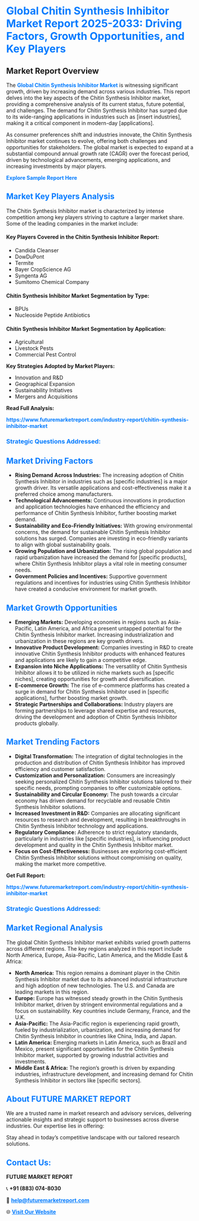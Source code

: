 <h1 style="color: #007BFF;">Global Chitin Synthesis Inhibitor Market Report 2025-2033: Driving Factors, Growth Opportunities, and Key Players</h1>

<section id="overview">
<h2>Market Report Overview</h2>
<p>The <a href="https://www.futuremarketreport.com/industry-report/chitin-synthesis-inhibitor-market" style="color: #007BFF; text-decoration: none;"><strong>Global Chitin Synthesis Inhibitor Market</strong></a> is witnessing significant growth, driven by increasing demand across various industries. This report delves into the key aspects of the Chitin Synthesis Inhibitor market, providing a comprehensive analysis of its current status, future potential, and challenges. The demand for Chitin Synthesis Inhibitor has surged due to its wide-ranging applications in industries such as [insert industries], making it a critical component in modern-day [applications].</p>
<p>As consumer preferences shift and industries innovate, the Chitin Synthesis Inhibitor market continues to evolve, offering both challenges and opportunities for stakeholders. The global market is expected to expand at a substantial compound annual growth rate (CAGR) over the forecast period, driven by technological advancements, emerging applications, and increasing investments by major players.</p>
</section>

<section id="overview">
<p><a href="https://www.futuremarketreport.com/request-sample/reportId=114527" style="color: #007BFF; text-decoration: none;"><strong>Explore Sample Report Here</strong></a></p>
</section>

<section id="key-players">
<h2 style="color: #007BFF;">Market Key Players Analysis</h2>
<p>The Chitin Synthesis Inhibitor market is characterized by intense competition among key players striving to capture a larger market share. Some of the leading companies in the market include:</p>
<h4>Key Players Covered in the Chitin Synthesis Inhibitor Report:</h4>
<ul><li>Candida Cleanser</li><li>DowDuPont</li><li>Termite</li><li>Bayer CropScience AG</li><li>Syngenta AG</li><li>Sumitomo Chemical Company</li></ul>
<h4>Chitin Synthesis Inhibitor Market Segmentation by Type:</h4>
<ul><li>BPUs</li><li>Nucleoside Peptide Antibiotics</li></ul>

<h4>Chitin Synthesis Inhibitor Market Segmentation by Application:</h4>
<ul><li>Agricultural</li><li>Livestock Pests</li><li>Commercial Pest Control</li></ul>
<p><strong>Key Strategies Adopted by Market Players:</strong></p>
<ul>
<li>Innovation and R&D</li>
<li>Geographical Expansion</li>
<li>Sustainability Initiatives</li>
<li>Mergers and Acquisitions</li>
</ul>
</section>

<section>
<p><strong>Read Full Analysis: </strong></p><a href="https://www.futuremarketreport.com/industry-report/chitin-synthesis-inhibitor-market" style="color: #007BFF; text-decoration: none;"><strong>https://www.futuremarketreport.com/industry-report/chitin-synthesis-inhibitor-market</strong></a>
<h3 style="color: #007BFF;">Strategic Questions Addressed:</h3>
</section>

<section id="driving-factors">
<h2 style="color: #007BFF;">Market Driving Factors</h2>
<ul>
<li><strong>Rising Demand Across Industries:</strong> The increasing adoption of Chitin Synthesis Inhibitor in industries such as [specific industries] is a major growth driver. Its versatile applications and cost-effectiveness make it a preferred choice among manufacturers.</li>
<li><strong>Technological Advancements:</strong> Continuous innovations in production and application technologies have enhanced the efficiency and performance of Chitin Synthesis Inhibitor, further boosting market demand.</li>
<li><strong>Sustainability and Eco-Friendly Initiatives:</strong> With growing environmental concerns, the demand for sustainable Chitin Synthesis Inhibitor solutions has surged. Companies are investing in eco-friendly variants to align with global sustainability goals.</li>
<li><strong>Growing Population and Urbanization:</strong> The rising global population and rapid urbanization have increased the demand for [specific products], where Chitin Synthesis Inhibitor plays a vital role in meeting consumer needs.</li>
<li><strong>Government Policies and Incentives:</strong> Supportive government regulations and incentives for industries using Chitin Synthesis Inhibitor have created a conducive environment for market growth.</li>
</ul>
</section>

<section id="growth-opportunities">
<h2 style="color: #007BFF;">Market Growth Opportunities</h2>
<ul>
<li><strong>Emerging Markets:</strong> Developing economies in regions such as Asia-Pacific, Latin America, and Africa present untapped potential for the Chitin Synthesis Inhibitor market. Increasing industrialization and urbanization in these regions are key growth drivers.</li>
<li><strong>Innovative Product Development:</strong> Companies investing in R&D to create innovative Chitin Synthesis Inhibitor products with enhanced features and applications are likely to gain a competitive edge.</li>
<li><strong>Expansion into Niche Applications:</strong> The versatility of Chitin Synthesis Inhibitor allows it to be utilized in niche markets such as [specific niches], creating opportunities for growth and diversification.</li>
<li><strong>E-commerce Growth:</strong> The rise of e-commerce platforms has created a surge in demand for Chitin Synthesis Inhibitor used in [specific applications], further boosting market growth.</li>
<li><strong>Strategic Partnerships and Collaborations:</strong> Industry players are forming partnerships to leverage shared expertise and resources, driving the development and adoption of Chitin Synthesis Inhibitor products globally.</li>
</ul>
</section>

<section id="trending-factors">
<h2 style="color: #007BFF;">Market Trending Factors</h2>
<ul>
<li><strong>Digital Transformation:</strong> The integration of digital technologies in the production and distribution of Chitin Synthesis Inhibitor has improved efficiency and customer satisfaction.</li>
<li><strong>Customization and Personalization:</strong> Consumers are increasingly seeking personalized Chitin Synthesis Inhibitor solutions tailored to their specific needs, prompting companies to offer customizable options.</li>
<li><strong>Sustainability and Circular Economy:</strong> The push towards a circular economy has driven demand for recyclable and reusable Chitin Synthesis Inhibitor solutions.</li>
<li><strong>Increased Investment in R&D:</strong> Companies are allocating significant resources to research and development, resulting in breakthroughs in Chitin Synthesis Inhibitor technology and applications.</li>
<li><strong>Regulatory Compliance:</strong> Adherence to strict regulatory standards, particularly in industries like [specific industries], is influencing product development and quality in the Chitin Synthesis Inhibitor market.</li>
<li><strong>Focus on Cost-Effectiveness:</strong> Businesses are exploring cost-efficient Chitin Synthesis Inhibitor solutions without compromising on quality, making the market more competitive.</li>
</ul>
</section>

<section>
<p><strong>Get Full Report: </strong></p><a href="https://www.futuremarketreport.com/industry-report/chitin-synthesis-inhibitor-market" style="color: #007BFF; text-decoration: none;"><strong>https://www.futuremarketreport.com/industry-report/chitin-synthesis-inhibitor-market</strong></a>
<h3 style="color: #007BFF;">Strategic Questions Addressed:</h3>
</section>


<section id="regional-analysis">
<h2 style="color: #007BFF;">Market Regional Analysis</h2>
<p>The global Chitin Synthesis Inhibitor market exhibits varied growth patterns across different regions. The key regions analyzed in this report include North America, Europe, Asia-Pacific, Latin America, and the Middle East & Africa:</p>
<ul>
<li><strong>North America:</strong> This region remains a dominant player in the Chitin Synthesis Inhibitor market due to its advanced industrial infrastructure and high adoption of new technologies. The U.S. and Canada are leading markets in this region.</li>
<li><strong>Europe:</strong> Europe has witnessed steady growth in the Chitin Synthesis Inhibitor market, driven by stringent environmental regulations and a focus on sustainability. Key countries include Germany, France, and the U.K.</li>
<li><strong>Asia-Pacific:</strong> The Asia-Pacific region is experiencing rapid growth, fueled by industrialization, urbanization, and increasing demand for Chitin Synthesis Inhibitor in countries like China, India, and Japan.</li>
<li><strong>Latin America:</strong> Emerging markets in Latin America, such as Brazil and Mexico, present significant opportunities for the Chitin Synthesis Inhibitor market, supported by growing industrial activities and investments.</li>
<li><strong>Middle East & Africa:</strong> The region’s growth is driven by expanding industries, infrastructure development, and increasing demand for Chitin Synthesis Inhibitor in sectors like [specific sectors].</li>
</ul>
</section>

<footer>
<h2 style="color: #007BFF;">About FUTURE MARKET REPORT</h2>
<p>We are a trusted name in market research and advisory services, delivering actionable insights and strategic support to businesses across diverse industries. Our expertise lies in offering:</p>

<p>Stay ahead in today’s competitive landscape with our tailored research solutions.</p>

<h2 style="color: #007BFF;">Contact Us:</h2>
<p><strong>FUTURE MARKET REPORT</strong></p>
<p>📞 <strong>+91 (883) 074-8030</strong></p>
<p>📧 <strong><a href="mailto:help@futuremarketreport.com" style="color: #007BFF;">help@futuremarketreport.com</a></strong></p>
<p>🌐 <strong><a href="https://www.futuremarketreport.com/" style="color: #007BFF;">Visit Our Website</a></strong></p>
</footer>